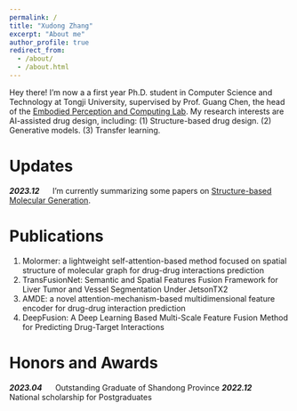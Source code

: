```yaml
---
permalink: /
title: "Xudong Zhang"
excerpt: "About me"
author_profile: true
redirect_from: 
  - /about/
  - /about.html
---
```


Hey there! I’m now a a first year Ph.D. student in Computer Science and Technology at Tongji University, supervised by Prof. Guang Chen, the head of the [Embodied Perception and Computing Lab](https://ispc-group.github.io/). My research interests are AI-assisted drug design, including: (1) Structure-based drug design. (2) Generative models. (3) Transfer learning.

Updates
======
**_2023.12_**  &nbsp;&nbsp;&nbsp;&nbsp; I’m currently summarizing some papers on [Structure-based Molecular Generation](https://github.com/IsXudongZhang/Papers-for-structure-based-molecular-generation).



Publications
======
1. Molormer: a lightweight self-attention-based method focused on spatial structure of molecular graph for drug-drug interactions prediction
2. TransFusionNet: Semantic and Spatial Features Fusion Framework for Liver Tumor and Vessel Segmentation Under JetsonTX2
3. AMDE: a novel attention-mechanism-based multidimensional feature encoder for drug-drug interaction prediction
4. DeepFusion: A Deep Learning Based Multi-Scale Feature Fusion Method for Predicting Drug-Target Interactions

Honors and Awards
======
**_2023.04_** &nbsp;&nbsp;&nbsp;&nbsp; Outstanding Graduate of Shandong Province
**_2022.12_** &nbsp;&nbsp;&nbsp;&nbsp; National scholarship for Postgraduates
